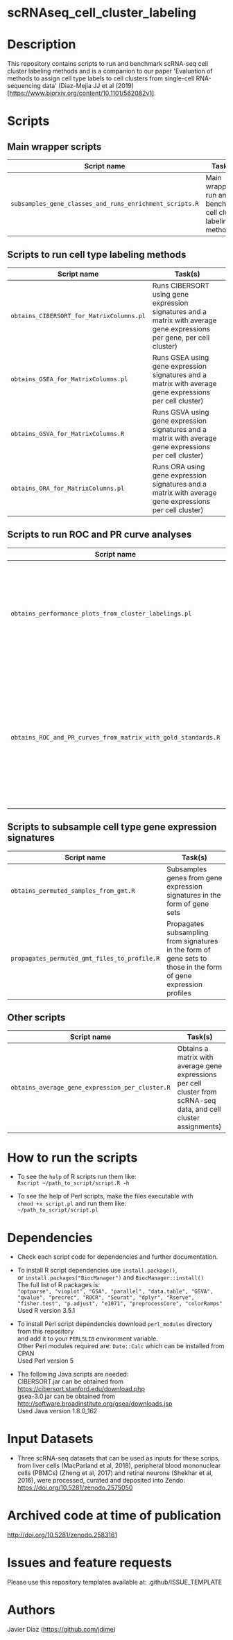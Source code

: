# scRNAseq_cell_cluster_labeling

Description
================
This repository contains scripts to run and benchmark scRNA-seq cell cluster labeling methods and is a companion to our paper 'Evaluation of methods to assign cell type labels to cell clusters from single-cell RNA-sequencing data' (Diaz-Mejia JJ et al (2019) [https://www.biorxiv.org/content/10.1101/562082v1].


Scripts
================

**Main wrapper scripts**
---
| Script name |  Task(s) |
| ----------------------------------------------------------- |  ------------------------------------------------ |
| `subsamples_gene_classes_and_runs_enrichment_scripts.R`       |  Main wrapper to run and benchmark cell cluster labeling methods |

**Scripts to run cell type labeling methods**
---
| Script name |  Task(s) |
| -------------------------------------------------------------- |  ------------------------------------------------ |
| `obtains_CIBERSORT_for_MatrixColumns.pl`                       | Runs CIBERSORT using gene expression signatures and a matrix with average gene expressions per gene, per cell cluster) |
| `obtains_GSEA_for_MatrixColumns.pl`                            | Runs GSEA using gene expression signatures and a matrix with average gene expressions per cell cluster) |
| `obtains_GSVA_for_MatrixColumns.R`                             | Runs GSVA using gene expression signatures and a matrix with average gene expressions per cell cluster) |
| `obtains_ORA_for_MatrixColumns.pl`                             | Runs ORA using gene expression signatures and a matrix with average gene expressions per cell cluster) |

**Scripts to run ROC and PR curve analyses**
---
| Script name |  Task(s) |
| -------------------------------------------------------------- |  ------------------------------------------------ |
| `obtains_performance_plots_from_cluster_labelings.pl`             | Compiles results from cell type labeling methods and obtains ROC and PR curves plots and AUC's |
| `obtains_ROC_and_PR_curves_from_matrix_with_gold_standards.R`  | Obtains ROC and PR curve plots, ROC AUC and PR AUC values from a matrix of reference labels in column 2 and predictions in columns 3 to N |

**Scripts to subsample cell type gene expression signatures**
---
| Script name |  Task(s) |
| -------------------------------------------------------------- |  ------------------------------------------------ |
| `obtains_permuted_samples_from_gmt.R`                          | Subsamples genes from gene expression signatures in the form of gene sets |
| `propagates_permuted_gmt_files_to_profile.R`                   | Propagates subsampling from signatures in the form of gene sets to those in the form of gene expression profiles |


**Other scripts**
---
| Script name |  Task(s) |
| -------------------------------------------------------------- |  ------------------------------------------------ |
| `obtains_average_gene_expression_per_cluster.R`                | Obtains a matrix with average gene expressions per cell cluster from scRNA-seq data, and cell cluster assignments) |


How to run the scripts
================
* To see the `help` of R scripts run them like:  <br />
  `Rscript ~/path_to_script/script.R -h`  <br />
  
* To see the help of Perl scripts, make the files executable with  <br />
  `chmod +x script.pl` and run them like:  <br />
  `~/path_to_script/script.pl`  <br />
  
  
Dependencies
================
* Check each script code for dependencies and further documentation.

* To install R script dependencies use `install.package()`,  <br />
  or `install.packages("BiocManager")` and `BiocManager::install()`  <br />
  The full list of R packages is:  <br />
  `"optparse", "vioplot", "GSA", "parallel", "data.table", "GSVA", "qvalue", "precrec", "ROCR", "Seurat", "dplyr", "Rserve", "fisher.test", "p.adjust", "e1071", "preprocessCore", "colorRamps"`  <br />
  Used R version 3.5.1  <br />

* To install Perl script dependencies download `perl_modules` directory from this repository  <br />
  and add it to your `PERL5LIB` environment variable.  <br />
  Other Perl modules required are: `Date::Calc` which can be installed from CPAN  <br />
  Used Perl version 5  <br />

* The following Java scripts are needed: <br />
  CIBERSORT.jar can be obtained from https://cibersort.stanford.edu/download.php  <br />
  gsea-3.0.jar  can be obtained from http://software.broadinstitute.org/gsea/downloads.jsp  <br />
  Used Java version 1.8.0_162 <br />

  
Input Datasets
================
* Three scRNA-seq datasets that can be used as inputs for these scrips, from liver cells (MacParland et al, 2018), peripheral blood mononuclear cells (PBMCs) (Zheng et al, 2017) and retinal neurons (Shekhar et al, 2016), were processed, curated and deposited into Zendo:
https://doi.org/10.5281/zenodo.2575050


Archived code at time of publication
================
http://doi.org/10.5281/zenodo.2583161
    
    
Issues and feature requests
================
Please use this repository templates available at:
.github/ISSUE_TEMPLATE


Authors
================
Javier Diaz (https://github.com/jdime)
